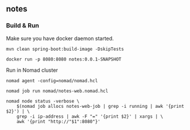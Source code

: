 ## notes


### Build & Run
Make sure you have docker daemon started.
```
mvn clean spring-boot:build-image -DskipTests

docker run -p 8080:8080 notes:0.0.1-SNAPSHOT
```

Run in Nomad cluster
```
nomad agent -config=nomad/nomad.hcl

nomad job run nomad/notes-web.nomad.hcl 

nomad node status -verbose \
    $(nomad job allocs notes-web-job | grep -i running | awk '{print $2}') | \
    grep -i ip-address | awk -F "=" '{print $2}' | xargs | \
    awk '{print "http://"$1":8080"}'
```
